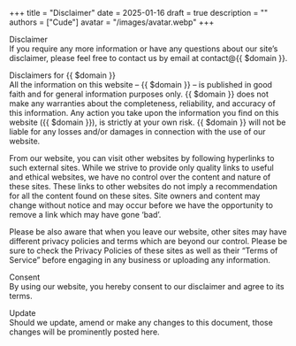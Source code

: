 +++
title = "Disclaimer"
date = 2025-01-16
draft = true
description = ""
authors = ["Cude"]
avatar = "/images/avatar.webp"
+++

Disclaimer  
If you require any more information or have any questions about our site’s disclaimer, please feel free to contact us by email at contact@{{ $domain }}.

Disclaimers for {{ $domain }}  
All the information on this website – {{ $domain }} – is published in good faith and for general information purposes only. {{ $domain }} does not make any warranties about the completeness, reliability, and accuracy of this information. Any action you take upon the information you find on this website ({{ $domain }}), is strictly at your own risk. {{ $domain }} will not be liable for any losses and/or damages in connection with the use of our website.

From our website, you can visit other websites by following hyperlinks to such external sites. While we strive to provide only quality links to useful and ethical websites, we have no control over the content and nature of these sites. These links to other websites do not imply a recommendation for all the content found on these sites. Site owners and content may change without notice and may occur before we have the opportunity to remove a link which may have gone ‘bad’.

Please be also aware that when you leave our website, other sites may have different privacy policies and terms which are beyond our control. Please be sure to check the Privacy Policies of these sites as well as their “Terms of Service” before engaging in any business or uploading any information.

Consent  
By using our website, you hereby consent to our disclaimer and agree to its terms.

Update  
Should we update, amend or make any changes to this document, those changes will be prominently posted here.
